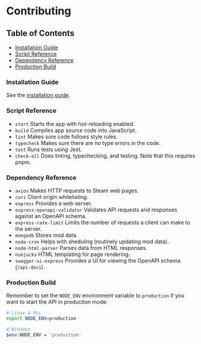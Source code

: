 # Contributing <!-- omit in toc -->

## Table of Contents <!-- omit in toc -->

- [Installation Guide](#installation-guide)
- [Script Reference](#script-reference)
- [Dependency Reference](#dependency-reference)
- [Production Build](#production-build)

### Installation Guide

See the [installation guide](./InstallationGuide.md).

### Script Reference

-   `start` Starts the app with hot-reloading enabled.
-   `build` Compiles app source code into JavaScript.
-   `lint` Makes sure code follows style rules.
-   `typecheck` Makes sure there are no type errors in the code.
-   `test` Runs tests using Jest.
-   `check-all` Does linting, typechecking, and testing. Note that this requires pnpm.

### Dependency Reference

- `axios` Makes HTTP requests to Steam web pages.
- `cors` Client origin whitelisting.
- `express` Provides a web server.
- `express-openapi-validator` Validates API requests and responses against an OpenAPI schema.
- `express-rate-limit` Limits the number of requests a client can make to the server.
- `mongodb` Stores mod data.
- `node-cron` Helps with sheduling (routinely updating mod data).
- `node-html-parser` Parses data from HTML responses.
- `nunjucks` HTML templating for page rendering.
- `swagger-ui-express` Provides a UI for viewing the OpenAPI schema (`/api-docs`).

### Production Build

Remember to set the `NODE_ENV` environment variable to `production` if you want to start the API in production mode.

```sh
# Linux & Mac
export NODE_ENV=production

# Windows
$env:NODE_ENV = 'production'
```
